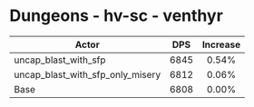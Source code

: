 # Dungeons - hv-sc - venthyr
| Actor | DPS | Increase |
|---|:---:|:---:|
|uncap_blast_with_sfp|6845|0.54%|
|uncap_blast_with_sfp_only_misery|6812|0.06%|
|Base|6808|0.00%|
